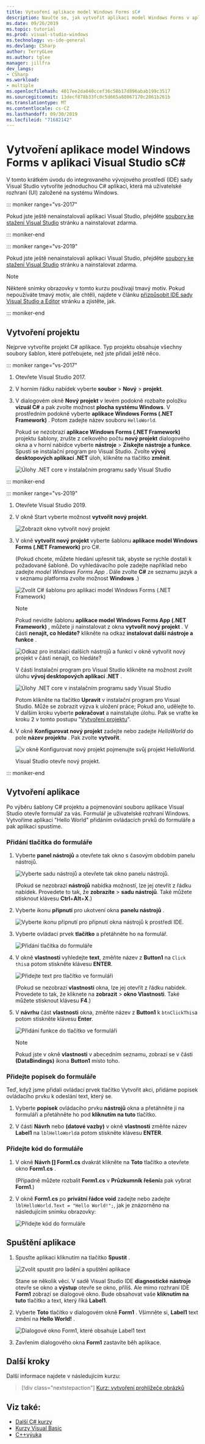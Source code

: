 ```yaml
---
title: Vytvoření aplikace model Windows Forms sC#
description: Naučte se, jak vytvořit aplikaci model Windows Forms v aplikaci Visual C#Studio s nástrojem, krok za krokem.
ms.date: 09/26/2019
ms.topic: tutorial
ms.prod: visual-studio-windows
ms.technology: vs-ide-general
ms.devlang: CSharp
author: TerryGLee
ms.author: tglee
manager: jillfra
dev_langs:
- CSharp
ms.workload:
- multiple
ms.openlocfilehash: 4017ee2da040ccef36c58b17d896abab199c3517
ms.sourcegitcommit: 13decf878b33fc0c5d665a88067170c2861b261b
ms.translationtype: MT
ms.contentlocale: cs-CZ
ms.lasthandoff: 09/30/2019
ms.locfileid: "71682142"
---
```

# <a name="create-a-windows-forms-app-in-visual-studio-with-c"></a>Vytvoření aplikace model Windows Forms v aplikaci Visual Studio sC#

V tomto krátkém úvodu do integrovaného vývojového prostředí (IDE) sady Visual Studio vytvoříte jednoduchou C# aplikaci, která má uživatelské rozhraní (UI) založené na systému Windows.

::: moniker range="vs-2017"

Pokud jste ještě nenainstalovali aplikaci Visual Studio, přejděte [soubory ke stažení Visual Studio](https://visualstudio.microsoft.com/vs/older-downloads/?utm_medium=microsoft&utm_source=docs.microsoft.com&utm_campaign=vs+2017+download) stránku a nainstalovat zdarma.

::: moniker-end

::: moniker range="vs-2019"

Pokud jste ještě nenainstalovali aplikaci Visual Studio, přejděte [soubory ke stažení Visual Studio](https://visualstudio.microsoft.com/downloads) stránku a nainstalovat zdarma.

> [!NOTE]
> Některé snímky obrazovky v tomto kurzu používají tmavý motiv. Pokud nepoužíváte tmavý motiv, ale chtěli, najdete v článku [přizpůsobit IDE sady Visual Studio a Editor](../ide/quickstart-personalize-the-ide.md) stránku a zjistěte, jak.

::: moniker-end

## <a name="create-a-project"></a>Vytvoření projektu

Nejprve vytvoříte projekt C# aplikace. Typ projektu obsahuje všechny soubory šablon, které potřebujete, než jste přidali ještě něco.

::: moniker range="vs-2017"

1. Otevřete Visual Studio 2017.

1. V horním řádku nabídek vyberte **soubor** > **Nový** > **projekt**.

1. V dialogovém okně **Nový projekt** v levém podokně rozbalte položku **vizuál C#** a pak zvolte možnost **plocha systému Windows**. V prostředním podokně vyberte **aplikace Windows Forms (.NET Framework)** . Potom zadejte název souboru `HelloWorld`.

     Pokud se nezobrazí **aplikace Windows Forms (.NET Framework)** projektu šablony, zrušte z celkového počtu **nový projekt** dialogového okna a v horní nabídce vyberte **nástroje**  >  **Získejte nástroje a funkce**. Spustí se instalační program pro Visual Studio. Zvolte **vývoj desktopových aplikací .NET** úloh, klikněte na tlačítko **změnit**.

     ![Úlohy .NET core v instalačním programu sady Visual Studio](../ide/media/install-dot-net-desktop-env.png)

::: moniker-end

::: moniker range="vs-2019"

1. Otevřete Visual Studio 2019.

1. V okně Start vyberte možnost **vytvořit nový projekt**.

   ![Zobrazit okno vytvořit nový projekt](../get-started/media/vs-2019/create-new-project-dark-theme.png)

1. V okně **vytvořit nový projekt** vyberte šablonu **aplikace model Windows Forms (.NET Framework)** pro C#.

   (Pokud chcete, můžete hledání upřesnit tak, abyste se rychle dostali k požadované šabloně. Do vyhledávacího pole zadejte například nebo zadejte *model Windows Forms App* . Dále zvolte **C#** ze seznamu jazyk a v seznamu platforma zvolte možnost **Windows** .)  

   ![Zvolit C# šablonu pro aplikaci model Windows Forms (.NET Framework)](../get-started/csharp/media/vs-2019/csharp-create-new-winforms-project-nonfiltered.png)

   > [!NOTE]
   > Pokud nevidíte šablonu **aplikace model Windows Forms App (.NET Framework)** , můžete ji nainstalovat z okna **vytvořit nový projekt** . V části **nenajít, co hledáte?** klikněte na odkaz **instalovat další nástroje a funkce** .
   >
   > ![Odkaz pro instalaci dalších nástrojů a funkcí v okně vytvořit nový projekt v části nenajít, co hledáte?](../get-started/media/vs-2019/not-finding-what-looking-for.png)
   >
   > V části Instalační program pro Visual Studio klikněte na možnost zvolit úlohu **vývoj desktopových aplikací .NET** .
   >
   > ![Úlohy .NET core v instalačním programu sady Visual Studio](../ide/media/install-dot-net-desktop-env.png)
   >
   > Potom klikněte na tlačítko **Upravit** v instalační program pro Visual Studio. Může se zobrazit výzva k uložení práce; Pokud ano, udělejte to. V dalším kroku vyberte **pokračovat** a nainstalujte úlohu. Pak se vraťte ke kroku 2 v tomto postupu "[Vytvoření projektu](#create-a-project)".

1. V okně **Konfigurovat nový projekt** zadejte nebo zadejte *HelloWorld* do pole **název projektu** . Pak zvolte **vytvořit**.

   ![v okně Konfigurovat nový projekt pojmenujte svůj projekt HelloWorld.](../get-started/csharp/media/vs-2019/csharp-name-your-winform-project-helloworld.png)

   Visual Studio otevře nový projekt.

::: moniker-end

## <a name="create-the-application"></a>Vytvoření aplikace

Po výběru šablony C# projektu a pojmenování souboru aplikace Visual Studio otevře formulář za vás. Formulář je uživatelské rozhraní Windows. Vytvoříme aplikaci "Hello World" přidáním ovládacích prvků do formuláře a pak aplikaci spustíme.

### <a name="add-a-button-to-the-form"></a>Přidání tlačítka do formuláře

1. Vyberte **panel nástrojů** a otevřete tak okno s časovým obdobím panelu nástrojů.

     ![Vyberte sadu nástrojů a otevřete tak okno panelu nástrojů.](../ide/media/csharp-toolbox-toolwindow.png)

     (Pokud se nezobrazí **nástrojů** nabídka možností, lze jej otevřít z řádku nabídek. Provedete to tak, že **zobrazíte** > **sadu nástrojů**. Také můžete stisknout klávesu **Ctrl**+**Alt**+**X**.)

1. Vyberte ikonu **připnutí** pro ukotvení okna **panelu nástrojů** .

     ![Vyberte ikonu připnutí pro připnutí okna nástrojů k prostředí IDE.](../ide/media/vb-pin-the-toolbox-window.png)

1. Vyberte ovládací prvek **tlačítko** a přetáhněte ho na formulář.

     ![Přidání tlačítka do formuláře](../ide/media/csharp-add-button-form1.png)

1. V okně **vlastnosti** vyhledejte **text**, změňte název z **Button1** na `Click this`a potom stiskněte klávesu **ENTER**.

     ![Přidejte text pro tlačítko ve formuláři](../ide/media/vb-button-control-text.png)

     (Pokud se nezobrazí **vlastnosti** okna, lze jej otevřít z řádku nabídek. Provedete to tak, že kliknete na **zobrazit** > **okno Vlastnosti**. Také můžete stisknout klávesu **F4**.)

1. V **návrhu** část **vlastnosti** okna, změňte název z **Button1** k `btnClickThis`a potom stiskněte klávesu **Enter**.

     ![Přidání funkce do tlačítko ve formuláři](../ide/media/vb-button-control-function.png)

   > [!NOTE]
   > Pokud jste v okně **vlastnosti** v abecedním seznamu, zobrazí se v části **(DataBindings)** ikona **Button1** místo toho.

### <a name="add-a-label-to-the-form"></a>Přidejte popisek do formuláře

Teď, když jsme přidali ovládací prvek tlačítko Vytvořit akci, přidáme popisek ovládacího prvku k odeslání text, který se.

1. Vyberte **popisek** ovládacího prvku **nástrojů** okna a přetáhněte ji na formuláři a přetáhněte ho pod **kliknutím na tuto** tlačítko.

1. V části **Návrh** nebo **(datové vazby)** v okně **vlastnosti** změňte název **Label1** na `lblHelloWorld`a potom stiskněte klávesu **ENTER**.

### <a name="add-code-to-the-form"></a>Přidejte kód do formuláře

1. V okně **Návrh &#91;&#93; Form1.cs** dvakrát klikněte na **Toto** tlačítko a otevřete okno **Form1.cs** .

      (Případně můžete rozbalit **Form1.cs** v **Průzkumník řešení**a pak vybrat **Form1**.)

1. V okně **Form1.cs** po **privátní řádce void** zadejte nebo zadejte `lblHelloWorld.Text = "Hello World!";`, jak je znázorněno na následujícím snímku obrazovky:

     ![Přidejte kód do formuláře](../get-started/csharp/media/csharp-winforms-add-code.png)

## <a name="run-the-application"></a>Spuštění aplikace

1. Spusťte aplikaci kliknutím na tlačítko **Spustit** .

     ![Zvolit spustit pro ladění a spuštění aplikace](../ide/media/vb-click-start-hello-world.png)

   Stane se několik věcí. V sadě Visual Studio IDE **diagnostické nástroje** otevře se okno a **výstup** otevře se okno, příliš. Ale mimo rozhraní IDE **Form1** zobrazí se dialogové okno. Bude obsahovat vaše **kliknutím na tuto** tlačítko a text, který říká **Label1**.

1. Vyberte **Toto** tlačítko v dialogovém okně **Form1** . Všimněte si, **Label1** text změní na **Hello World!** .

    ![Dialogové okno Form1, které obsahuje Label1 text ](../ide/media/vb-form1-dialog-hello-world.png)

1. Zavřením dialogového okna **Form1** zastavíte běh aplikace.

## <a name="next-steps"></a>Další kroky

Další informace najdete v následujícím kurzu:

> [!div class="nextstepaction"]
> [Kurz: vytvoření prohlížeče obrázků](tutorial-1-create-a-picture-viewer.md)

## <a name="see-also"></a>Viz také:

* [Další C# kurzy](/visualstudio/get-started/csharp/)
* [Kurzy Visual Basic](/visualstudio/get-started/visual-basic/)
* [C++výuka](/cpp/get-started/tutorial-console-cpp)
